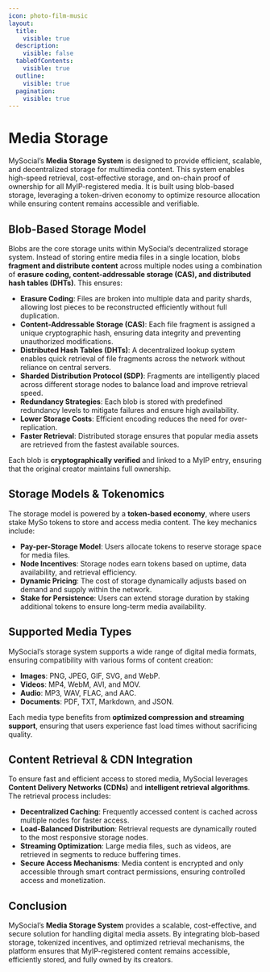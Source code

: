 ```yaml
---
icon: photo-film-music
layout:
  title:
    visible: true
  description:
    visible: false
  tableOfContents:
    visible: true
  outline:
    visible: true
  pagination:
    visible: true
---
```


# Media Storage

MySocial’s **Media Storage System** is designed to provide efficient, scalable, and decentralized storage for multimedia content. This system enables high-speed retrieval, cost-effective storage, and on-chain proof of ownership for all MyIP-registered media. It is built using blob-based storage, leveraging a token-driven economy to optimize resource allocation while ensuring content remains accessible and verifiable.

## Blob-Based Storage Model

Blobs are the core storage units within MySocial’s decentralized storage system. Instead of storing entire media files in a single location, blobs **fragment and distribute content** across multiple nodes using a combination of **erasure coding, content-addressable storage (CAS), and distributed hash tables (DHTs)**. This ensures:

* **Erasure Coding**: Files are broken into multiple data and parity shards, allowing lost pieces to be reconstructed efficiently without full duplication.
* **Content-Addressable Storage (CAS)**: Each file fragment is assigned a unique cryptographic hash, ensuring data integrity and preventing unauthorized modifications.
* **Distributed Hash Tables (DHTs)**: A decentralized lookup system enables quick retrieval of file fragments across the network without reliance on central servers.
* **Sharded Distribution Protocol (SDP)**: Fragments are intelligently placed across different storage nodes to balance load and improve retrieval speed.
* **Redundancy Strategies**: Each blob is stored with predefined redundancy levels to mitigate failures and ensure high availability.
* **Lower Storage Costs**: Efficient encoding reduces the need for over-replication.
* **Faster Retrieval**: Distributed storage ensures that popular media assets are retrieved from the fastest available sources.

Each blob is **cryptographically verified** and linked to a MyIP entry, ensuring that the original creator maintains full ownership.

## Storage Models & Tokenomics

The storage model is powered by a **token-based economy**, where users stake MySo tokens to store and access media content. The key mechanics include:

* **Pay-per-Storage Model**: Users allocate tokens to reserve storage space for media files.
* **Node Incentives**: Storage nodes earn tokens based on uptime, data availability, and retrieval efficiency.
* **Dynamic Pricing**: The cost of storage dynamically adjusts based on demand and supply within the network.
* **Stake for Persistence**: Users can extend storage duration by staking additional tokens to ensure long-term media availability.

## Supported Media Types

MySocial’s storage system supports a wide range of digital media formats, ensuring compatibility with various forms of content creation:

* **Images**: PNG, JPEG, GIF, SVG, and WebP.
* **Videos**: MP4, WebM, AVI, and MOV.
* **Audio**: MP3, WAV, FLAC, and AAC.
* **Documents**: PDF, TXT, Markdown, and JSON.

Each media type benefits from **optimized compression and streaming support**, ensuring that users experience fast load times without sacrificing quality.

## Content Retrieval & CDN Integration

To ensure fast and efficient access to stored media, MySocial leverages **Content Delivery Networks (CDNs)** and **intelligent retrieval algorithms**. The retrieval process includes:

* **Decentralized Caching**: Frequently accessed content is cached across multiple nodes for faster access.
* **Load-Balanced Distribution**: Retrieval requests are dynamically routed to the most responsive storage nodes.
* **Streaming Optimization**: Large media files, such as videos, are retrieved in segments to reduce buffering times.
* **Secure Access Mechanisms**: Media content is encrypted and only accessible through smart contract permissions, ensuring controlled access and monetization.

## Conclusion

MySocial’s **Media Storage System** provides a scalable, cost-effective, and secure solution for handling digital media assets. By integrating blob-based storage, tokenized incentives, and optimized retrieval mechanisms, the platform ensures that MyIP-registered content remains accessible, efficiently stored, and fully owned by its creators.
